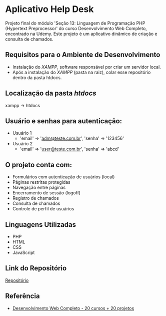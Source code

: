 # Aplicativo Help Desk

Projeto final do módulo 'Seção 13: Linguagem de Programação PHP (Hypertext Preprocessor' do curso Desenvolvimento Web Completo, encontrado na Udemy. 
Este projeto é um aplicativo dinâmico de criação e consulta de chamados.

## Requisitos para o Ambiente de Desenvolvimento
- Instalação do _XAMPP_, software responsável por criar um servidor local.
- Após a instalação do _XAMPP_ (pasta na raiz), colar esse repositório dentro da pasta htdocs.

## Localização da pasta _htdocs_
xampp -> htdocs

## Usuário e senhas para autenticação:
- Usuário 1
  - 'email' => 'adm@teste.com.br', 'senha' => '123456'
- Usuário 2
  - 'email' => 'user@teste.com.br', 'senha' => 'abcd'

## O projeto conta com: 
- Formulários com autenticação de usuários (local)
- Páginas restritas protegidas
- Navegação entre páginas
- Encerramento de sessão (logoff)
- Registro de chamados
- Consulta de chamados
- Controle de perfil de usuários

## Linguagens Utilizadas
- PHP
- HTML
- CSS
- JavaScript

##  Link do Repositório
 [Repositório](https://github.com/steffaneleal/AppHelpDesk/)
 
 
## Referência
- [Desenvolvimento Web Completo - 20 cursos + 20 projetos](https://www.udemy.com/course/web-completo/)
